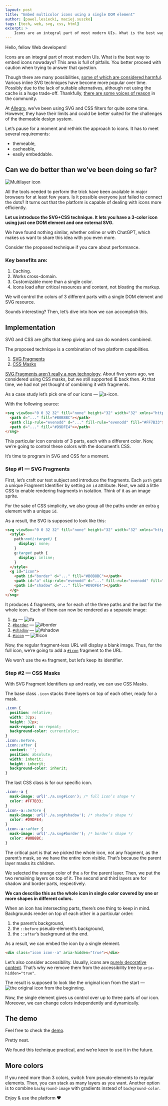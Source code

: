 ```yaml
---
layout: post
title: "Embed multicolor icons using a single DOM element"
author: [pawel.lesiecki, maciej.suszko]
tags: [tech, web, svg, css, html]
excerpt: >
    Icons are an integral part of most modern UIs. What is the best way to embed icons nowadays?
---
```

Hello, fellow Web developers!

Icons are an integral part of most modern UIs.
What is the best way to embed icons nowadays?
This area is full of pitfalls.
You better proceed with caution when trying to answer that question.

Though there are many possibilities, [some of which are considered harmful](https://twitter.com/_developit/status/1382838799420514317).
Various inline SVG techniques have become more popular over time. Possibly due to the lack of suitable alternatives, although not using the cache is a huge trade-off.
Thankfully, [there are some voices of reason](https://twitter.com/getifyX/status/1720810762409566459) in the community.

At [Allegro](https://allegro.tech/), we’ve been using SVG and CSS filters for quite some time.
However, they have their limits and could be better suited for the challenges of the themeable design system.

Let’s pause for a moment and rethink the approach to icons.
It has to meet several requirements:
- themeable,
- cacheable,
- easily embeddable.

## Can we do better than we’ve been doing so far?

![Multilayer icon](/assets/img/articles/2024-01-10-embed-multicolor-icons-using-a-single-DOM-element/icon.webp "Multilayer icon")

All the tools needed to perform the trick have been available in major browsers for at least few years.
Is it possible everyone just failed to connect the dots?
It turns out that the platform is capable of dealing with icons more efficiently.

**Let us introduce the SVG+CSS technique. It lets you have a 3-color icon using just one DOM element and one external SVG.**

We have found nothing similar, whether online or with ChatGPT, which makes us want to share this idea with you even more.

Consider the proposed technique if you care about performance.

### Key benefits are:

1. Caching.
2. Works cross-domain.
3. Customizable more than a single color.
4. Icons load after critical resources and content, not bloating the markup.

We will control the colors of 3 different parts with a single DOM element and SVG resource.

Sounds interesting? Then, let’s dive into how we can accomplish this.

## Implementation

SVG and CSS are gifts that keep giving and can do wonders combined.

The proposed technique is a combination of two platform capabilities.
1. [SVG Fragments](https://css-tricks.com/svg-fragment-identifiers-work/)
2. [CSS Masks](https://developer.mozilla.org/en-US/docs/Web/CSS/mask-image)

[SVG Fragments aren’t really a new technology](https://caniuse.com/svg-fragment).
About five years ago, we considered using CSS masks, but we still supported IE back then.
At that time, we had not yet thought of combining it with fragments.

As a case study let’s pick one of our icons —
<img class="inline" alt="a-icon" src ="https://a.allegroimg.com/original/34412f/ae71613e49d986c5c838698e2e86/illustration-allegro-in-circle-big-db0c91e439"/>.

With the following source:

```html
<svg viewBox="0 0 32 32" fill="none" height="32" width="32" xmlns="http://www.w3.org/2000/svg">
  <path d="..." fill="#B0B8BC"></path>
  <path clip-rule="evenodd" d="..." fill-rule="evenodd" fill="#FF7B33"></path>
  <path d="..." fill="#D9DFE4"></path>
</svg>
```

This particular icon consists of 3 parts, each with a different color.
Now, we’re going to control these colors with the document’s CSS.

It’s time to program in SVG and CSS for a moment.

### Step #1 — SVG Fragments

First, let’s craft our test subject and introduce the fragments.
Each `path` gets a unique Fragment Identifier by setting an `id` attribute.
Next, we add a little CSS to enable rendering fragments in isolation. Think of it as an image sprite.

For the sake of CSS simplicity, we also group all the paths under an extra `g` element with a unique `id`.

As a result, the SVG is supposed to look like this:

```html
<svg viewBox="0 0 32 32" fill="none" height="32" width="32" xmlns="http://www.w3.org/2000/svg">
  <style>
    path:not(:target) {
      display: none;
    }
    g:target path {
      display: inline;
    }
  </style>
  <g id="icon">
    <path id="border" d="..." fill="#B0B8BC"></path>
    <path id="a" clip-rule="evenodd" d="..." fill-rule="evenodd" fill="#FF7B33"></path>
    <path id="shadow" d="..." fill="#D9DFE4"></path>
  </g>
</svg>
```

It produces 4 fragments, one for each of the three paths and the last for the whole icon. Each of them can now be rendered as a separate image:

1. [`#a`](https://a.allegroimg.com/original/34901c/db3b33c5488eb13bc5244e215953/illustration-allegro-in-circle-big-ab3336c0b3#a) — <img class="inline" alt="#a" src="https://a.allegroimg.com/original/34901c/db3b33c5488eb13bc5244e215953/illustration-allegro-in-circle-big-ab3336c0b3#a"/>
2. [`#border`](https://a.allegroimg.com/original/34901c/db3b33c5488eb13bc5244e215953/illustration-allegro-in-circle-big-ab3336c0b3#border) — <img class="inline" alt="#border" src="https://a.allegroimg.com/original/34901c/db3b33c5488eb13bc5244e215953/illustration-allegro-in-circle-big-ab3336c0b3#border"/>
3. [`#shadow`](https://a.allegroimg.com/original/34901c/db3b33c5488eb13bc5244e215953/illustration-allegro-in-circle-big-ab3336c0b3#shadow) — <img class="inline" alt="#shadow" src="https://a.allegroimg.com/original/34901c/db3b33c5488eb13bc5244e215953/illustration-allegro-in-circle-big-ab3336c0b3#shadow"/>
4. [`#icon`](https://a.allegroimg.com/original/34901c/db3b33c5488eb13bc5244e215953/illustration-allegro-in-circle-big-ab3336c0b3#icon) — <img class="inline" alt="#icon" src="https://a.allegroimg.com/original/34901c/db3b33c5488eb13bc5244e215953/illustration-allegro-in-circle-big-ab3336c0b3#icon"/>

Now, the regular fragment-less URL will display a blank image.
Thus, for the full icon, we’re going to add a [`#icon`](https://a.allegroimg.com/original/34c91a/651290b94002acbe836ae520e8ff/illustration-allegro-in-circle-big-ab3336c0b3#icon) fragment to the URL.

We won’t use the `#a` fragment, but let’s keep its identifier.

### Step #2 — CSS Masks

With SVG Fragment Identifiers up and ready, we can use CSS Masks.

The base class `.icon` stacks three layers on top of each other, ready for a mask.

```css
.icon {
  position: relative;
  width: 32px;
  height: 32px;
  mask-repeat: no-repeat;
  background-color: currentColor;
}
.icon::before,
.icon::after {
  content: '';
  position: absolute;
  width: inherit;
  height: inherit;
  background-color: inherit;
}
```

The last CSS class is for our specific icon.

```css
.icon--a {
  mask-image: url('./a.svg#icon'); /* full icon’s shape */
  color: #FF7B33;
}
.icon--a::before {
  mask-image: url('./a.svg#shadow'); /* shadow’s shape */
  color: #D9DFE4;
}
.icon--a::after {
  mask-image: url('./a.svg#border'); /* border’s shape */
  color: #B0B8BC;
}
```

The critical part is that we picked the whole icon, not any fragment, as the parent’s mask, so we have the entire icon visible.
That’s because the parent layer masks its children.

We selected the orange color of the `a` for the parent layer.
Then, we put the two remaining layers on top of it.
The second and third layers are for shadow and border parts, respectively.

**We can describe this as the whole icon in single color covered by one or more shapes in different colors.**

When an icon has intersecting parts, there’s one thing to keep in mind.
Backgrounds render on top of each other in a particular order:
1. the parent’s background,
2. the `::before` pseudo-element’s background,
3. the `::after`’s background at the end.

As a result, we can embed the icon by a single element.

```html
<div class="icon icon--a" aria-hidden="true"></div>
```

Let’s also consider accessibility.
Usually, icons are [purely decorative content](https://developer.mozilla.org/en-US/docs/Web/Accessibility/ARIA/Attributes/aria-hidden#description).
That’s why we remove them from the accessibility tree by `aria-hidden="true"`.

The result is supposed to look like the original icon from the start —
<img class="inline" alt="the original icon from the beginning" src="https://a.allegroimg.com/original/34412f/ae71613e49d986c5c838698e2e86/illustration-allegro-in-circle-big-db0c91e439"/>.

Now, the single element gives us control over up to three parts of our icon.
Moreover, we can change colors independently and dynamically.

## The demo
Feel free to check the [demo](https://mpsuszko.github.io/three-colors-one-element-icon/).

Pretty neat.

We found this technique practical, and we’re keen to use it in the future.

## More colors
If you need more than 3 colors, switch from pseudo-elements to regular elements. Then, you can stack as many layers as you want.
Another option is to combine `background-image` with gradients instead of `background-color`.

Enjoy & use the platform ❤️
